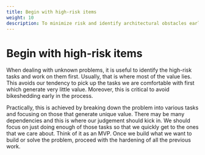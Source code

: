 ```yaml
---
title: Begin with high-risk items
weight: 10
description: To minimize risk and identify architectural obstacles early on, high-risk tickets are prioritized while building sites.
---
```


# Begin with high-risk items

When dealing with unknown problems, it is useful to identify the high-risk tasks and work on them first. Usually, that is where most of the value lies. This avoids our tendency to pick up the tasks we are comfortable with first which generate very little value. Moreover, this is critical to avoid bikeshedding early in the process.

Practically, this is achieved by breaking down the problem into various tasks and focusing on those that generate unique value. There may be many dependencies and this is where our judgement should kick in. We should focus on just doing enough of those tasks so that we quickly get to the ones that we care about. Think of it as an MVP. Once we build what we want to build or solve the problem, proceed with the hardening of all the previous work.
